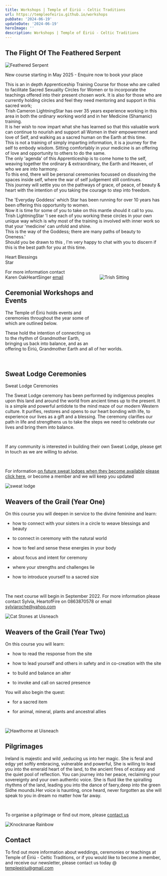 ```yaml
---
title: Workshops | Temple of Éiriú - Celtic Traditions
url: https://templeofeiriu.github.io/workshops
pubDate: '2024-06-19'
updateDate: '2024-06-19'
heroImage: ''
description: Workshops | Temple of Éiriú - Celtic Traditions
---
```

## The Flight Of The Feathered Serpent

![Feathered Serpent](../images/FeatheredSerpent.jpeg)

New course starting in May 2025 - Enquire now to book your place

This is an in depth Apprenticeship Training Course for those who are called to facilitate Sacred Sexuality Circles for Women or to incorporate the teachings offered into their present chosen work. It is also for those who are currently holding circles and feel they need mentoring and support in this sacred work;  
Trish Cameron LightningStar has over 35 years experience working in this area in both the ordinary working world and in her Medicine (Shamanic) training.  
It is her wish to now impart what she has learned so that this valuable work can continue to nourish and support all Women in their empowerment and love of Self, and walking as a sacred human on the Earth at this time.  
This is not a training of simply imparting information, it is a journey for the self to embody wisdom. Sitting comfortably in your medicine is an offering of love and opportunity to others to do the same.  
The only 'agenda' of this Apprenticeship is to come home to the self, weaving together the ordinary & extraordinary, the Earth and Heaven, of who we are into harmony.  
To this end, there will be personal ceremonies focussed on dissolving the spaces inside self, where the war of self judgement still continues.  
This journey will settle you on the pathways of grace, of peace, of beauty & heart with the intention of you taking the courage to step into freedom.

The 'Everyday Goddess' which Star has been running for over 10 years has been offering this opportunity to women.  
Now it is time for some of you to take on this mantle should it call to you.  
Trish LightningStar 'I see each of you working these circles in your own unique way which is why most of the training is involved with inner work so that your 'medicine' can unfold and shine.  
This is the way of the Goddess; there are many paths of beauty to Oneness.'  
Should you be drawn to this , I'm very happy to chat with you to discern if this is the best path for you at this time.

Heart Blessings  
Star

For more information contact  
Karen OakHeartSinger [email](mailto://templeeiriu@gmail.com)
<span style="display:block; float: right; margin-left: 1em; margin-bottom: 1em; width: 200px; height: 200px; border: 0px solid #0000ff;">
![Trish Sitting](../images/b7499f2ba6.png)
</span>






Ceremonial Workshops and Events
-------------------------------

The Temple of Éiriú holds events and ceremonies throughout the year some of which are outlined below.

These hold the intention of connecting us to the rhythm of Grandmother Earth, bringing us back into balance, and as an offering to Éiriú, Grandmother Earth and all of her worlds.

​

Sweat Lodge Ceremonies
----------------------

Sweat Lodge Ceremonies

The Sweat Lodge ceremony has been performed by indigenous peoples upon this land and around the world from ancient times up to the present. It is a simple and powerful antidote to the mind maze of our modern Western culture. It purifies, restores and opens to our heart bonding with life, to experience our lives as a gift and a blessing. The ceremony clarifies our path in life and strengthens us to take the steps we need to celebrate our lives and bring them into balance.

​

If any community is interested in building their own Sweat Lodge, please get in touch as we are willing to advise.

​

For information [on future sweat lodges when they become available](https://templeofeiriu.github.io/workshops) [please click here](https://templeofeiriu.github.io/workshops), or become a member and we will keep you updated

![sweat lodge](../images/Sweatlodge.jpg)

Weavers of the Grail (Year One)
-------------------------------

On this course you will deepen in service to the divine feminine and learn:

*   how to connect with your sisters in a circle to weave blessings and beauty
    
*   to connect in ceremony with the natural world
    
*   how to feel and sense these energies in your body
    
*   about focus and intent for ceremony
    
*   where your strengths and challenges lie
    
*   how to introduce yourself to a sacred size
    

​

The next course will begin in September 2022. For more information please contact Sylvia, HeartofFire on 0863870578 or email [sylviaroche@yahoo.com](mailto:sylviaroche@yahoo.com)

![Cat Stones at Uisneach](../images/CatStoneUisneach.jpeg)

Weavers of the Grail (Year Two)
-------------------------------

On this course you will learn:

*   how to read the response from the site
    
*   how to lead yourself and others in safety and in co-creation with the site
    
*   to build and balance an alter
    
*   to invoke and call on sacred presence
    

You will also begin the quest:

*   for a sacred item
    
*   for animal, mineral, plants and ancestral allies
    

​

![Hawthorne at Uisneach](../images/HawthorneUisneach.jpeg)

Pilgrimages
-----------

Ireland is majestic and wild ,seducing us into her magic. She is feral and edgy yet softly embracing, vulnerable and powerful, She is willing to lead you into the emerald heart of the land, to the ancient fires of ecstasy and the quiet pool of reflection. You can journey into her peace, reclaiming your sovereignty and your own authentic voice. She is fluid like the spiralling rhythms of the land, leading you into the dance of faery,deep into the green Sidhe mounds.Her voice is haunting, once heard, never forgotten as she will speak to you in dream no matter how far away.

​

To organise a pilgrimage or find out more, please [contact us](mailto:templeofeiriu@yahoo.com)

![Knocknarae Rainbow](../images/KnocknaraeRainbow.jpeg)

<!-- Fire Teachings
--------------

These teachings are for those who hold the earth as sacred and understand the power of fire to transmute and transform. They are designed for us to assess our own internal fire and brings through a message of awakening, hope, creativity and passion.

​

For information on upcoming Fire Teachings please [contact us](https://templeofeiriu.github.io/)

![Image 29: fire 2.jpg](../images/99e85adf46.jpeg) -->

<!-- Dance of the Animals
--------------------

This will be done with respect, gratitude, and in celebration of the unceasing contribution that our animal brothers and sisters make to our well-being.

​

If you are interested in learning more about this workshop, please contact us @ [templeeiriu@gmail.com](mailto://templeeiriu@gmail.com)

![Image 30: dance of the animals.jpg](../images/545a1d7afe.jpeg)

![Image 31: vision quest.jpg](../images/0c6a16b25c.jpeg) -->


<!-- Awakening Wisdom
----------------

Spring 2023

Women's shamanic wisdom circle. A three part cycle of teachings, focusing on nature's rhythms and expression through the Goddesses of Ireland.   Participants will have an opportunity to receive  teachings, guided shamanic journeying, rituals for personal practice, and shared group experience.

Facilitated by Trish Cameron, also known by her medicine name LightningStar. She is a medicine woman of over thirty years experience within the indigenous traditions of Éiriú (Ireland). Her passion is the reawakening of the ancient wisdom and spirit within the land and the people, with particular focus on the Divine Feminine Energies.

Saturdays 10am-4.30pm,   Feb 11th,   March 25th,   April 22nd,   Ashford, Co Wicklow,

Fee: €210 if booked by Jan 31st/ €240 thereafter   (€40 booking) payments can be in instalments. 

![Image 32: received_1192307294733728 - Edited.png](../images/9daab54128.png) -->

Contact
-------

To find out more information about weddings, ceremonies or teachings at Temple of Éiriú - Celtic Traditions, or if you would like to become a member, and receive our newsletter, please contact us today @ [templeeiriu@gmail.com](mailto://templeeiriu@gmail.com)
